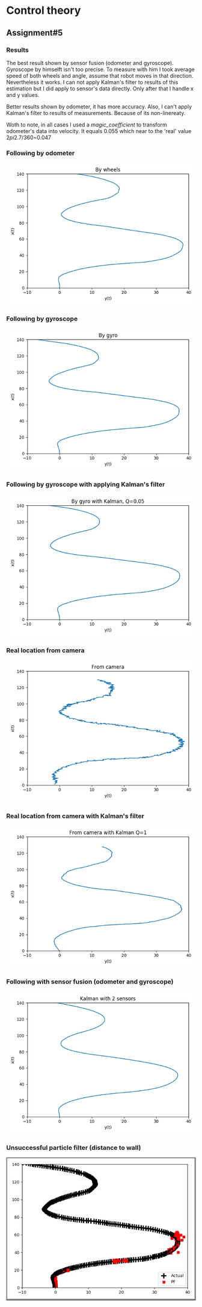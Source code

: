 # Control theory 
## Assignment#5
### Results
The best result shown by sensor fusion (odometer and gyroscope). Gyroscope by himselft isn't too precise. To measure with him I took average speed of both wheels and angle, assume that robot moves in that direction. Nevertheless it works. I can not apply Kalman's filter to results of this estimation but I did apply to sensor's data directly. Only after that I handle x and y values. 

Better results shown by odometer, it has more accuracy. Also, I can't apply Kalman's filter to results of measurements. Because of its non-linereaty.

Woth to note, in all cases I used a *magic_coefficient* to transform odometer's data into velocity. It equals 0.055 which near to the 'real' value 2*pi*2.7/360~0.047

### Following by odometer
![alt text](https://github.com/prokop7/diff-drive-robot-trajectory/blob/master/plots/wheels.png "By odometer")
### Following by gyroscope
![alt text](https://github.com/prokop7/diff-drive-robot-trajectory/blob/master/plots/gyro.png "By gyroscope")
### Following by gyroscope with applying Kalman's filter
![alt text](https://github.com/prokop7/diff-drive-robot-trajectory/blob/master/plots/gyro%20with%20kalman.png "By gyroscope with Kalman")
### Real location from camera
![alt text](https://github.com/prokop7/diff-drive-robot-trajectory/blob/master/plots/camera.png "From camera")
### Real location from camera with Kalman's filter
![alt text](https://github.com/prokop7/diff-drive-robot-trajectory/blob/master/plots/camera%20with%20kalman.png "From camera with Kalman's filter")
### Following with sensor fusion (odometer and gyroscope)
![alt text](https://github.com/prokop7/diff-drive-robot-trajectory/blob/master/plots/kalman%20with%202%20sensors.png "By gyroscope and odometer")
### Unsuccessful particle filter (distance to wall)
![alt text](https://github.com/prokop7/diff-drive-robot-trajectory/blob/master/plots/particle%20filter.png "Partical filter")
